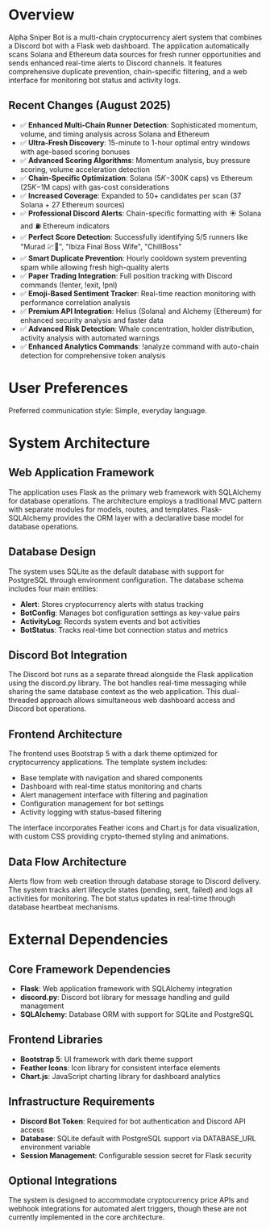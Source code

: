 # Overview

Alpha Sniper Bot is a multi-chain cryptocurrency alert system that combines a Discord bot with a Flask web dashboard. The application automatically scans Solana and Ethereum data sources for fresh runner opportunities and sends enhanced real-time alerts to Discord channels. It features comprehensive duplicate prevention, chain-specific filtering, and a web interface for monitoring bot status and activity logs.

## Recent Changes (August 2025)
- ✅ **Enhanced Multi-Chain Runner Detection**: Sophisticated momentum, volume, and timing analysis across Solana and Ethereum
- ✅ **Ultra-Fresh Discovery**: 15-minute to 1-hour optimal entry windows with age-based scoring bonuses
- ✅ **Advanced Scoring Algorithms**: Momentum analysis, buy pressure scoring, volume acceleration detection
- ✅ **Chain-Specific Optimization**: Solana ($5K-$300K caps) vs Ethereum ($25K-$1M caps) with gas-cost considerations
- ✅ **Increased Coverage**: Expanded to 50+ candidates per scan (37 Solana + 27 Ethereum sources)
- ✅ **Professional Discord Alerts**: Chain-specific formatting with ☀️ Solana and ⛽ Ethereum indicators
- ✅ **Perfect Score Detection**: Successfully identifying 5/5 runners like "Murad 💹🧲", "Ibiza Final Boss Wife", "ChillBoss"
- ✅ **Smart Duplicate Prevention**: Hourly cooldown system preventing spam while allowing fresh high-quality alerts
- ✅ **Paper Trading Integration**: Full position tracking with Discord commands (!enter, !exit, !pnl)
- ✅ **Emoji-Based Sentiment Tracker**: Real-time reaction monitoring with performance correlation analysis
- ✅ **Premium API Integration**: Helius (Solana) and Alchemy (Ethereum) for enhanced security analysis and faster data
- ✅ **Advanced Risk Detection**: Whale concentration, holder distribution, activity analysis with automated warnings
- ✅ **Enhanced Analytics Commands**: !analyze command with auto-chain detection for comprehensive token analysis

# User Preferences

Preferred communication style: Simple, everyday language.

# System Architecture

## Web Application Framework
The application uses Flask as the primary web framework with SQLAlchemy for database operations. The architecture employs a traditional MVC pattern with separate modules for models, routes, and templates. Flask-SQLAlchemy provides the ORM layer with a declarative base model for database operations.

## Database Design
The system uses SQLite as the default database with support for PostgreSQL through environment configuration. The database schema includes four main entities:
- **Alert**: Stores cryptocurrency alerts with status tracking
- **BotConfig**: Manages bot configuration settings as key-value pairs
- **ActivityLog**: Records system events and bot activities
- **BotStatus**: Tracks real-time bot connection status and metrics

## Discord Bot Integration
The Discord bot runs as a separate thread alongside the Flask application using the discord.py library. The bot handles real-time messaging while sharing the same database context as the web application. This dual-threaded approach allows simultaneous web dashboard access and Discord bot operations.

## Frontend Architecture
The frontend uses Bootstrap 5 with a dark theme optimized for cryptocurrency applications. The template system includes:
- Base template with navigation and shared components
- Dashboard with real-time status monitoring and charts
- Alert management interface with filtering and pagination
- Configuration management for bot settings
- Activity logging with status-based filtering

The interface incorporates Feather icons and Chart.js for data visualization, with custom CSS providing crypto-themed styling and animations.

## Data Flow Architecture
Alerts flow from web creation through database storage to Discord delivery. The system tracks alert lifecycle states (pending, sent, failed) and logs all activities for monitoring. The bot status updates in real-time through database heartbeat mechanisms.

# External Dependencies

## Core Framework Dependencies
- **Flask**: Web application framework with SQLAlchemy integration
- **discord.py**: Discord bot library for message handling and guild management
- **SQLAlchemy**: Database ORM with support for SQLite and PostgreSQL

## Frontend Libraries
- **Bootstrap 5**: UI framework with dark theme support
- **Feather Icons**: Icon library for consistent interface elements
- **Chart.js**: JavaScript charting library for dashboard analytics

## Infrastructure Requirements
- **Discord Bot Token**: Required for bot authentication and Discord API access
- **Database**: SQLite default with PostgreSQL support via DATABASE_URL environment variable
- **Session Management**: Configurable session secret for Flask security

## Optional Integrations
The system is designed to accommodate cryptocurrency price APIs and webhook integrations for automated alert triggers, though these are not currently implemented in the core architecture.